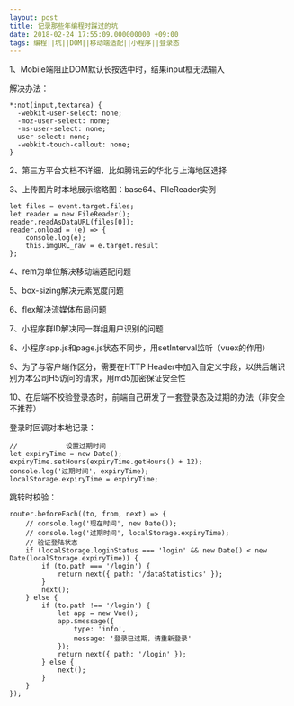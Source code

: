 ```yaml
---
layout: post
title: 记录那些年编程时踩过的坑
date: 2018-02-24 17:55:09.000000000 +09:00
tags: 编程||坑||DOM||移动端适配||小程序||登录态
---
```

1、Mobile端阻止DOM默认长按选中时，结果input框无法输入

解决办法：

```
*:not(input,textarea) {
  -webkit-user-select: none;
  -moz-user-select: none;
  -ms-user-select: none;
  user-select: none;
  -webkit-touch-callout: none;
}
```
2、第三方平台文档不详细，比如腾讯云的华北与上海地区选择

3、上传图片时本地展示缩略图：base64、FIleReader实例
```
let files = event.target.files;
let reader = new FileReader();
reader.readAsDataURL(files[0]);
reader.onload = (e) => {
    console.log(e);
    this.imgURL_raw = e.target.result
};
```
4、rem为单位解决移动端适配问题

5、box-sizing解决元素宽度问题

6、flex解决流媒体布局问题

7、小程序群ID解决同一群组用户识别的问题

8、小程序app.js和page.js状态不同步，用setInterval监听（vuex的作用）

9、为了与客户端作区分，需要在HTTP Header中加入自定义字段，以供后端识别为本公司H5访问的请求，用md5加密保证安全性

10、在后端不校验登录态时，前端自己研发了一套登录态及过期的办法（非安全不推荐）

登录时回调对本地记录：
```
//            设置过期时间
let expiryTime = new Date();
expiryTime.setHours(expiryTime.getHours() + 12);
console.log('过期时间', expiryTime);
localStorage.expiryTime = expiryTime;
```
跳转时校验：
```
router.beforeEach((to, from, next) => {
    // console.log('现在时间', new Date());
    // console.log('过期时间', localStorage.expiryTime);
    // 验证登陆状态
    if (localStorage.loginStatus === 'login' && new Date() < new Date(localStorage.expiryTime)) {
        if (to.path === '/login') {
            return next({ path: '/dataStatistics' });
        }
        next();
    } else {
        if (to.path !== '/login') {
            let app = new Vue();
            app.$message({
                type: 'info',
                message: '登录已过期，请重新登录'
            });
            return next({ path: '/login' });
        } else {
            next();
        }
    }
});
```